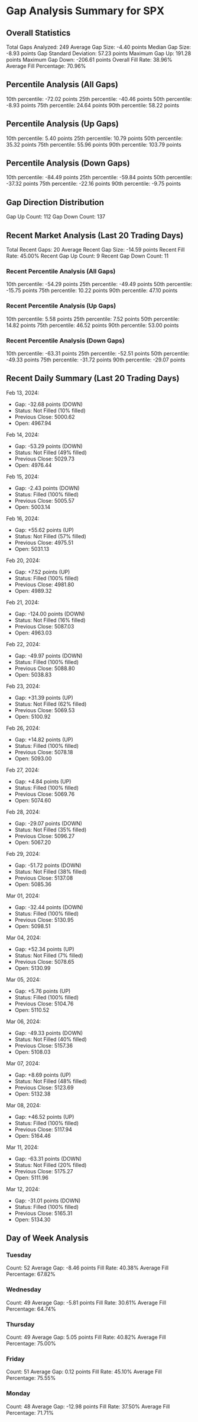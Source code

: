 # Gap Analysis Summary for SPX

## Overall Statistics

Total Gaps Analyzed: 249
Average Gap Size: -4.40 points
Median Gap Size: -8.93 points
Gap Standard Deviation: 57.23 points
Maximum Gap Up: 191.28 points
Maximum Gap Down: -206.61 points
Overall Fill Rate: 38.96%
Average Fill Percentage: 70.96%

## Percentile Analysis (All Gaps)

10th percentile: -72.02 points
25th percentile: -40.46 points
50th percentile: -8.93 points
75th percentile: 24.64 points
90th percentile: 58.22 points

## Percentile Analysis (Up Gaps)

10th percentile: 5.40 points
25th percentile: 10.79 points
50th percentile: 35.32 points
75th percentile: 55.96 points
90th percentile: 103.79 points

## Percentile Analysis (Down Gaps)

10th percentile: -84.49 points
25th percentile: -59.84 points
50th percentile: -37.32 points
75th percentile: -22.16 points
90th percentile: -9.75 points

## Gap Direction Distribution

Gap Up Count: 112
Gap Down Count: 137

## Recent Market Analysis (Last 20 Trading Days)

Total Recent Gaps: 20
Average Recent Gap Size: -14.59 points
Recent Fill Rate: 45.00%
Recent Gap Up Count: 9
Recent Gap Down Count: 11

### Recent Percentile Analysis (All Gaps)

10th percentile: -54.29 points
25th percentile: -49.49 points
50th percentile: -15.75 points
75th percentile: 10.22 points
90th percentile: 47.10 points

### Recent Percentile Analysis (Up Gaps)

10th percentile: 5.58 points
25th percentile: 7.52 points
50th percentile: 14.82 points
75th percentile: 46.52 points
90th percentile: 53.00 points

### Recent Percentile Analysis (Down Gaps)

10th percentile: -63.31 points
25th percentile: -52.51 points
50th percentile: -49.33 points
75th percentile: -31.72 points
90th percentile: -29.07 points

## Recent Daily Summary (Last 20 Trading Days)

Feb 13, 2024:
  - Gap: -32.68 points (DOWN)
  - Status: Not Filled (10% filled)
  - Previous Close: 5000.62
  - Open: 4967.94

Feb 14, 2024:
  - Gap: -53.29 points (DOWN)
  - Status: Not Filled (49% filled)
  - Previous Close: 5029.73
  - Open: 4976.44

Feb 15, 2024:
  - Gap: -2.43 points (DOWN)
  - Status: Filled (100% filled)
  - Previous Close: 5005.57
  - Open: 5003.14

Feb 16, 2024:
  - Gap: +55.62 points (UP)
  - Status: Not Filled (57% filled)
  - Previous Close: 4975.51
  - Open: 5031.13

Feb 20, 2024:
  - Gap: +7.52 points (UP)
  - Status: Filled (100% filled)
  - Previous Close: 4981.80
  - Open: 4989.32

Feb 21, 2024:
  - Gap: -124.00 points (DOWN)
  - Status: Not Filled (16% filled)
  - Previous Close: 5087.03
  - Open: 4963.03

Feb 22, 2024:
  - Gap: -49.97 points (DOWN)
  - Status: Filled (100% filled)
  - Previous Close: 5088.80
  - Open: 5038.83

Feb 23, 2024:
  - Gap: +31.39 points (UP)
  - Status: Not Filled (62% filled)
  - Previous Close: 5069.53
  - Open: 5100.92

Feb 26, 2024:
  - Gap: +14.82 points (UP)
  - Status: Filled (100% filled)
  - Previous Close: 5078.18
  - Open: 5093.00

Feb 27, 2024:
  - Gap: +4.84 points (UP)
  - Status: Filled (100% filled)
  - Previous Close: 5069.76
  - Open: 5074.60

Feb 28, 2024:
  - Gap: -29.07 points (DOWN)
  - Status: Not Filled (35% filled)
  - Previous Close: 5096.27
  - Open: 5067.20

Feb 29, 2024:
  - Gap: -51.72 points (DOWN)
  - Status: Not Filled (38% filled)
  - Previous Close: 5137.08
  - Open: 5085.36

Mar 01, 2024:
  - Gap: -32.44 points (DOWN)
  - Status: Filled (100% filled)
  - Previous Close: 5130.95
  - Open: 5098.51

Mar 04, 2024:
  - Gap: +52.34 points (UP)
  - Status: Not Filled (7% filled)
  - Previous Close: 5078.65
  - Open: 5130.99

Mar 05, 2024:
  - Gap: +5.76 points (UP)
  - Status: Filled (100% filled)
  - Previous Close: 5104.76
  - Open: 5110.52

Mar 06, 2024:
  - Gap: -49.33 points (DOWN)
  - Status: Not Filled (40% filled)
  - Previous Close: 5157.36
  - Open: 5108.03

Mar 07, 2024:
  - Gap: +8.69 points (UP)
  - Status: Not Filled (48% filled)
  - Previous Close: 5123.69
  - Open: 5132.38

Mar 08, 2024:
  - Gap: +46.52 points (UP)
  - Status: Filled (100% filled)
  - Previous Close: 5117.94
  - Open: 5164.46

Mar 11, 2024:
  - Gap: -63.31 points (DOWN)
  - Status: Not Filled (20% filled)
  - Previous Close: 5175.27
  - Open: 5111.96

Mar 12, 2024:
  - Gap: -31.01 points (DOWN)
  - Status: Filled (100% filled)
  - Previous Close: 5165.31
  - Open: 5134.30

## Day of Week Analysis


### Tuesday

  Count: 52
  Average Gap: -8.46 points
  Fill Rate: 40.38%
  Average Fill Percentage: 67.82%

### Wednesday

  Count: 49
  Average Gap: -5.81 points
  Fill Rate: 30.61%
  Average Fill Percentage: 64.74%

### Thursday

  Count: 49
  Average Gap: 5.05 points
  Fill Rate: 40.82%
  Average Fill Percentage: 75.00%

### Friday

  Count: 51
  Average Gap: 0.12 points
  Fill Rate: 45.10%
  Average Fill Percentage: 75.55%

### Monday

  Count: 48
  Average Gap: -12.98 points
  Fill Rate: 37.50%
  Average Fill Percentage: 71.71%
